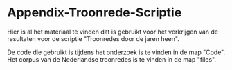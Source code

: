 # Appendix-Troonrede-Scriptie
Hier is al het materiaal te vinden dat is gebruikt voor het verkrijgen van de resultaten voor de scriptie "Troonredes door de jaren heen".

De code die gebruikt is tijdens het onderzoek is te vinden in de map "Code".
Het corpus van de Nederlandse troonredes is te vinden in de map "files".
